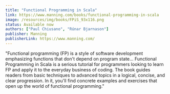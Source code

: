 ```yaml
---
title: "Functional Programming in Scala"
link: https://www.manning.com/books/functional-programming-in-scala
image: /resources/img/books/FPiS_93x116.png
status: Available now
authors: ["Paul Chiusano", "Rúnar Bjarnason"]
publisher: Manning
publisherLink: https://www.manning.com/
---
```


"Functional programming (FP) is a style of software development emphasizing functions that don't depend on program state... Functional Programming in Scala is a serious tutorial for programmers looking to learn FP and apply it to the everyday business of coding. The book guides readers from basic techniques to advanced topics in a logical, concise, and clear progression. In it, you'll find concrete examples and exercises that open up the world of functional programming." 